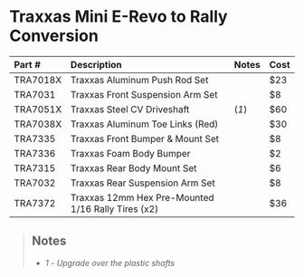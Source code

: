# Traxxas Mini E-Revo to Rally Conversion

| Part #   | Description                                        | Notes | Cost |
| :------- | :------------------------------------------------- | :---- | :--- |
| TRA7018X | Traxxas Aluminum Push Rod Set                      |       | $23  |
| TRA7031  | Traxxas Front Suspension Arm Set                   |       | $8   |
| TRA7051X | Traxxas Steel CV Driveshaft                        | (_1_) | $60  |
| TRA7038X | Traxxas Aluminum Toe Links (Red)                   |       | $30  |
| TRA7335  | Traxxas Front Bumper & Mount Set                   |       | $8   |
| TRA7336  | Traxxas Foam Body Bumper                           |       | $2   |
| TRA7315  | Traxxas Rear Body Mount Set                        |       | $6   |
| TRA7032  | Traxxas Rear Suspension Arm Set                    |       | $8   |
| TRA7372  | Traxxas 12mm Hex Pre-Mounted 1/16 Rally Tires (x2) |       | $36  |

> ## Notes
>
> -   _1_ - _Upgrade over the plastic shafts_
